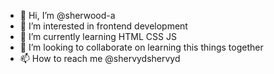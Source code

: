 - 👋 Hi, I’m @sherwood-a
- 👀 I’m interested in frontend development
- 🌱 I’m currently learning HTML CSS JS
- 💞️ I’m looking to collaborate on learning this things together
- 📫 How to reach me @shervydshervyd

<!---
sherwood-a/sherwood-a is a ✨ special ✨ repository because its `README.md` (this file) appears on your GitHub profile.
You can click the Preview link to take a look at your changes.
--->
